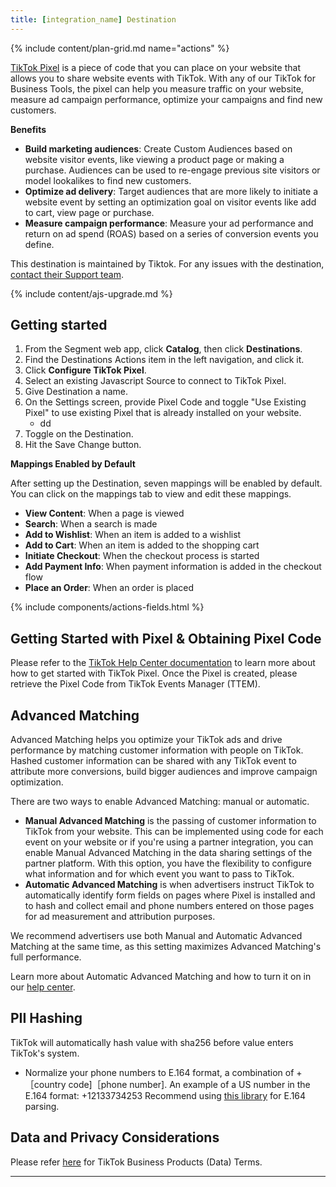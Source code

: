 ```yaml
---
title: [integration_name] Destination
---
```


{% include content/plan-grid.md name="actions" %}

[TikTok Pixel](https://ads.tiktok.com/marketing_api/docs?id=1739583652957185) is a piece of code that you can place on your website that allows you to share website events with TikTok. With any of our TikTok for Business Tools, the pixel can help you measure traffic on your website, measure ad campaign performance, optimize your campaigns and find new customers.

**Benefits**
- **Build marketing audiences**: Create Custom Audiences based on website visitor events, like viewing a product page or making a purchase. Audiences can be used to re-engage previous site visitors or model lookalikes to find new customers. 
- **Optimize ad delivery**: Target audiences that are more likely to initiate a website event by setting an optimization goal on visitor events like add to cart, view page or purchase. 
- **Measure campaign performance**: Measure your ad performance and return on ad spend (ROAS) based on a series of conversion events you define.

This destination is maintained by Tiktok. For any issues with the destination, [contact their Support team](mailto:segmenteng@bytedance.com).

{% include content/ajs-upgrade.md %}

## Getting started

1. From the Segment web app, click **Catalog**, then click **Destinations**.
2. Find the Destinations Actions item in the left navigation, and click it.
3. Click **Configure TikTok Pixel**.
4. Select an existing Javascript Source to connect to TikTok Pixel.
5. Give Destination a name.
6. On the Settings screen, provide Pixel Code and toggle "Use Existing Pixel" to use existing Pixel that is already installed on your website.
    - dd
7. Toggle on the Destination.
8. Hit the Save Change button.

**Mappings Enabled by Default**

After setting up the Destination, seven mappings will be enabled by default. You can click on the mappings tab to view and edit these mappings.

- **View Content**: When a page is viewed
- **Search**: When a search is made
- **Add to Wishlist**: When an item is added to a wishlist
- **Add to Cart**: When an item is added to the shopping cart
- **Initiate Checkout**: When the checkout process is started
- **Add Payment Info**: When payment information is added in the checkout flow
- **Place an Order**: When an order is placed

{% include components/actions-fields.html %}

## Getting Started with Pixel & Obtaining Pixel Code
Please refer to the [TikTok Help Center documentation](https://ads.tiktok.com/help/article/get-started-pixel?redirected=2) to learn more about how to get started with TikTok Pixel. Once the Pixel is created, please retrieve the Pixel Code from TikTok Events Manager (TTEM).

## Advanced Matching

Advanced Matching helps you optimize your TikTok ads and drive performance by matching customer information with people on TikTok. Hashed customer information can be shared with any TikTok event to attribute more conversions, build bigger audiences and improve campaign optimization.

There are two ways to enable Advanced Matching: manual or automatic.

- **Manual Advanced Matching** is the passing of customer information to TikTok from your website. This can be implemented using code for each event on your website or if you're using a partner integration, you can enable Manual Advanced Matching in the data sharing settings of the partner platform. With this option, you have the flexibility to configure what information and for which event you want to pass to TikTok.
- **Automatic Advanced Matching** is when advertisers instruct TikTok to automatically identify form fields on pages where Pixel is installed and to hash and collect email and phone numbers entered on those pages for ad measurement and attribution purposes.

We recommend advertisers use both Manual and Automatic Advanced Matching at the same time, as this setting maximizes Advanced Matching's full performance.

Learn more about Automatic Advanced Matching and how to turn it on in our [help center](https://ads.tiktok.com/help/article/advanced-matching-web?lang=en).

## PII Hashing
TikTok will automatically hash value with sha256 before value enters TikTok's system.

- Normalize your phone numbers to E.164 format, a combination of +［country code]［phone number]. An example of a US number in the E.164 format: +12133734253
Recommend using [this library](https://github.com/catamphetamine/libphonenumber-js) for E.164 parsing.

## Data and Privacy Considerations

Please refer [here](https://ads.tiktok.com/i18n/official/policy/business-products-terms) for TikTok Business Products (Data) Terms.

---
